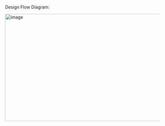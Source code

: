Design Flow Diagram:

<img width="623" height="350" alt="image" src="https://github.com/user-attachments/assets/3d882924-f196-469f-94e7-db8043b16d26" />
